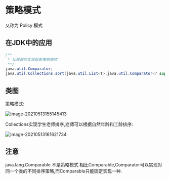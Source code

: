 # 策略模式

又称为 Policy 模式

## 在JDK中的应用

~~~java
/**
 * 比较器的实现就是策略模式
 **/
java.util.Comparator;
java.util.Collections.sort(java.util.List<T>,java.util.Comparator<? super T>);
~~~

## 类图

策略模式:

![image-20210513155145413](https://tva1.sinaimg.cn/large/008i3skNly1gqguompkypj31a40s4q4w.jpg)

Collections实现学生老师排序,老师可以根据自然年龄和工龄排序:

![image-20210513161621734](https://tva1.sinaimg.cn/large/008i3skNly1gqgve3yf2gj31oi0tawhq.jpg)

## 注意

java.lang.Comparable 不是策略模式 相比Comparable,Comparator可以实现对同一个类的不同排序策略,而Comparable只能固定实现一种.

